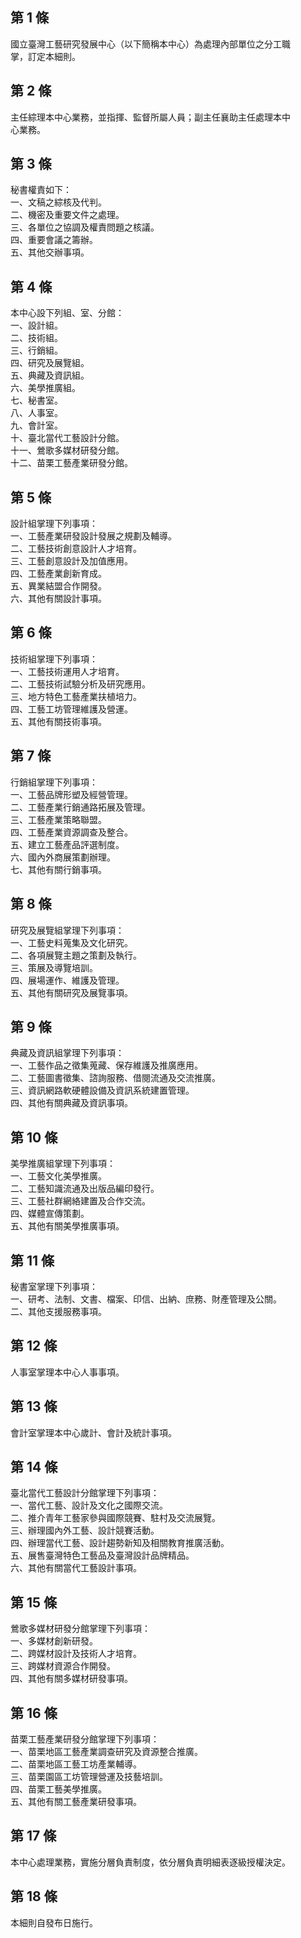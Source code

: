 第 1 條
-------
國立臺灣工藝研究發展中心（以下簡稱本中心）為處理內部單位之分工職  
掌，訂定本細則。

第 2 條
-------
主任綜理本中心業務，並指揮、監督所屬人員；副主任襄助主任處理本中  
心業務。

第 3 條
-------
秘書權責如下：  
一、文稿之綜核及代判。  
二、機密及重要文件之處理。  
三、各單位之協調及權責問題之核議。  
四、重要會議之籌辦。  
五、其他交辦事項。

第 4 條
-------
本中心設下列組、室、分館：  
一、設計組。  
二、技術組。  
三、行銷組。  
四、研究及展覽組。  
五、典藏及資訊組。  
六、美學推廣組。  
七、秘書室。  
八、人事室。  
九、會計室。  
十、臺北當代工藝設計分館。  
十一、鶯歌多媒材研發分館。  
十二、苗栗工藝產業研發分館。

第 5 條
-------
設計組掌理下列事項：  
一、工藝產業研發設計發展之規劃及輔導。  
二、工藝技術創意設計人才培育。  
三、工藝創意設計及加值應用。  
四、工藝產業創新育成。  
五、異業結盟合作開發。  
六、其他有關設計事項。

第 6 條
-------
技術組掌理下列事項：  
一、工藝技術運用人才培育。  
二、工藝技術試驗分析及研究應用。  
三、地方特色工藝產業扶植培力。  
四、工藝工坊管理維護及營運。  
五、其他有關技術事項。

第 7 條
-------
行銷組掌理下列事項：  
一、工藝品牌形塑及經營管理。  
二、工藝產業行銷通路拓展及管理。  
三、工藝產業策略聯盟。  
四、工藝產業資源調查及整合。  
五、建立工藝產品評選制度。  
六、國內外商展策劃辦理。  
七、其他有關行銷事項。

第 8 條
-------
研究及展覽組掌理下列事項：  
一、工藝史料蒐集及文化研究。  
二、各項展覽主題之策劃及執行。  
三、策展及導覽培訓。  
四、展場運作、維護及管理。  
五、其他有關研究及展覽事項。

第 9 條
-------
典藏及資訊組掌理下列事項：  
一、工藝作品之徵集蒐藏、保存維護及推廣應用。  
二、工藝圖書徵集、諮詢服務、借閱流通及交流推廣。  
三、資訊網路軟硬體設備及資訊系統建置管理。  
四、其他有關典藏及資訊事項。

第 10 條
--------
美學推廣組掌理下列事項：  
一、工藝文化美學推廣。  
二、工藝知識流通及出版品編印發行。  
三、工藝社群網絡建置及合作交流。  
四、媒體宣傳策劃。  
五、其他有關美學推廣事項。

第 11 條
--------
秘書室掌理下列事項：  
一、研考、法制、文書、檔案、印信、出納、庶務、財產管理及公關。  
二、其他支援服務事項。

第 12 條
--------
人事室掌理本中心人事事項。

第 13 條
--------
會計室掌理本中心歲計、會計及統計事項。

第 14 條
--------
臺北當代工藝設計分館掌理下列事項：  
一、當代工藝、設計及文化之國際交流。  
二、推介青年工藝家參與國際競賽、駐村及交流展覽。  
三、辦理國內外工藝、設計競賽活動。  
四、辦理當代工藝、設計趨勢新知及相關教育推廣活動。  
五、展售臺灣特色工藝品及臺灣設計品牌精品。  
六、其他有關當代工藝設計事項。

第 15 條
--------
鶯歌多媒材研發分館掌理下列事項：  
一、多媒材創新研發。  
二、跨媒材設計及技術人才培育。  
三、跨媒材資源合作開發。  
四、其他有關多媒材研發事項。

第 16 條
--------
苗栗工藝產業研發分館掌理下列事項：  
一、苗栗地區工藝產業調查研究及資源整合推廣。  
二、苗栗地區工藝工坊產業輔導。  
三、苗栗園區工坊管理營運及技藝培訓。  
四、苗栗工藝美學推廣。  
五、其他有關工藝產業研發事項。

第 17 條
--------
本中心處理業務，實施分層負責制度，依分層負責明細表逐級授權決定。

第 18 條
--------
本細則自發布日施行。

